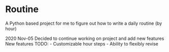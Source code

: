 # Routine
A Python based project for me to figure out how to write a daily routine (by hour)

2020 Nov-05
Decided to continue working on project and add new features
  New features TODO:
    - Customizable hour steps
    - Ability to flexibly revise
